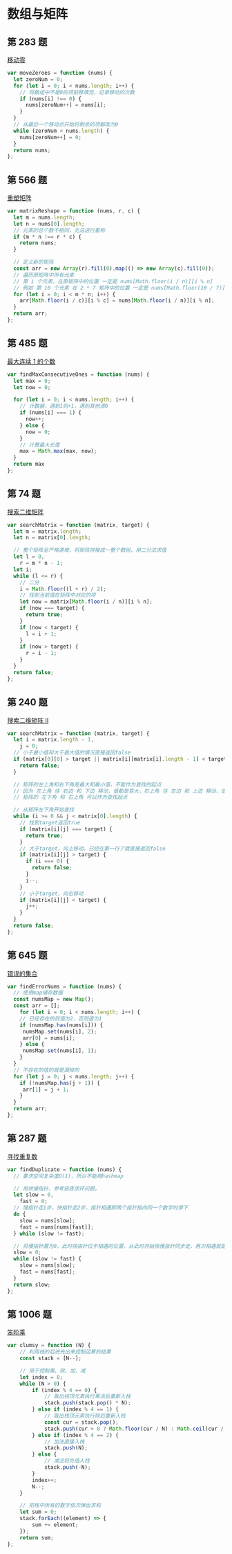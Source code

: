 # 数组与矩阵

## 第 283 题

[移动零](https://leetcode-cn.com/problems/move-zeroes/description/)

```javascript
var moveZeroes = function (nums) {
  let zeroNum = 0;
  for (let i = 0; i < nums.length; i++) {
    // 将数组中不是0的项前移填充，记录移动的次数
    if (nums[i] !== 0) {
      nums[zeroNum++] = nums[i];
    }
  }
  // 从最后一个移动点开始将剩余的项都改为0
  while (zeroNum < nums.length) {
    nums[zeroNum++] = 0;
  }
  return nums;
};
```

## 第 566 题

[重塑矩阵](https://leetcode-cn.com/problems/reshape-the-matrix/)

```javascript
var matrixReshape = function (nums, r, c) {
  let m = nums.length;
  let n = nums[0].length;
  // 元素的总个数不相同，无法进行重构
  if (m * n !== r * c) {
    return nums;
  }

  // 定义新的矩阵
  const arr = new Array(r).fill(0).map(() => new Array(c).fill(0));
  // 遍历原矩阵中所有元素
  // 第 i 个元素，在原矩阵中的位置 一定是 nums[Math.floor(i / n)][i % n]
  // 例如 第 10 个元素 在 2 * 7 矩阵中的位置 一定是 nums[Math.floor(10 / 7)][10 % 7] = nums[1][3]
  for (let i = 0; i < m * n; i++) {
    arr[Math.floor(i / c)][i % c] = nums[Math.floor(i / n)][i % n];
  }
  return arr;
};
```

## 第 485 题

[最大连续 1 的个数](https://leetcode-cn.com/problems/max-consecutive-ones/)

```javascript
var findMaxConsecutiveOnes = function (nums) {
  let max = 0;
  let now = 0;

  for (let i = 0; i < nums.length; i++) {
    // 计数器，遇到1则+1，遇到其他清0
    if (nums[i] === 1) {
      now++;
    } else {
      now = 0;
    }
    // 计算最大长度
    max = Math.max(max, now);
  }
  return max
};
```

## 第 74 题

[搜索二维矩阵](https://leetcode-cn.com/problems/search-a-2d-matrix/)

```javascript
var searchMatrix = function (matrix, target) {
  let m = matrix.length;
  let n = matrix[0].length;

  // 整个矩阵呈严格递增，将矩阵拼接成一整个数组，用二分法求值
  let l = 0,
    r = m * n - 1;
  let i;
  while (l <= r) {
    // 二分
    i = Math.floor((l + r) / 2);
    // 找到当前值在矩阵中对应的项
    let now = matrix[Math.floor(i / n)][i % n];
    if (now === target) {
      return true;
    }
    if (now < target) {
      l = i + 1;
    }
    if (now > target) {
      r = i - 1;
    }
  }
  return false;
};
```

## 第 240 题

[搜索二维矩阵 II](https://leetcode-cn.com/problems/search-a-2d-matrix-ii/description/)

```javascript
var searchMatrix = function (matrix, target) {
  let i = matrix.length - 1,
    j = 0;
  // 小于最小值和大于最大值的情况直接返回false
  if (matrix[0][0] > target || matrix[i][matrix[i].length - 1] < target) {
    return false;
  }

  // 矩阵的左上角和右下角是最大和最小值，不能作为查找的起点
  // 因为 左上角 往 右边 和 下边 移动，值都是变大，右上角 往 左边 和 上边 移动，值都是变小
  // 矩阵的 左下角 和 右上角 可以作为查找起点

  // 从矩阵左下角开始查找
  while (i >= 0 && j < matrix[0].length) {
    // 找到target返回true
    if (matrix[i][j] === target) {
      return true;
    }
    // 大于target，向上移动，已经在第一行了就直接返回false
    if (matrix[i][j] > target) {
      if (i === 0) {
        return false;
      }
      i--;
    }
    // 小于target，向右移动
    if (matrix[i][j] < target) {
      j++;
    }
  }
  return false;
};
```

## 第 645 题

[错误的集合](https://leetcode-cn.com/problems/set-mismatch/)

```javascript
var findErrorNums = function (nums) {
  // 使用map储存数据
  const numsMap = new Map();
  const arr = [];
    for (let i = 0; i < nums.length; i++) {
    // 已经存在的则值为2，否则值为1
    if (numsMap.has(nums[i])) {
     numsMap.set(nums[i], 2);
     arr[0] = nums[i];
    } else {
     numsMap.set(nums[i], 1);
    }
  }
  // 不存在的值的就是漏掉的
  for (let j = 0; j < nums.length; j++) {
    if (!numsMap.has(j + 1)) {
     arr[1] = j + 1;
    }
  }
  return arr;
};
```

## 第 287 题

[寻找重复数](https://leetcode-cn.com/problems/find-the-duplicate-number/description/)

```javascript
var findDuplicate = function (nums) {
  // 要求空间复杂度O(1)，所以不能用hashmap

  // 用快慢指针，参考链表求环问题，
  let slow = 0,
    fast = 0;
  // 慢指针走1步，快指针走2步，指针相遇即两个指针指向同一个数字时停下
  do {
    slow = nums[slow];
    fast = nums[nums[fast]];
  } while (slow != fast);

  // 将慢指针置为0，此时快指针位于相遇的位置，从此时开始快慢指针同步走，再次相遇就是重复的数字
  slow = 0;
  while (slow != fast) {
    slow = nums[slow];
    fast = nums[fast];
  }
  return slow;
};
```

## 第 1006 题

[笨阶乘](https://leetcode-cn.com/problems/clumsy-factorial/)

```javascript
var clumsy = function (N) {
	// 利用栈的后进先出来控制运算的结果
	const stack = [N--];

	// 用于控制乘、除、加、减
	let index = 0;
	while (N > 0) {
		if (index % 4 == 0) {
			// 取出栈顶元素执行乘法后重新入栈
			stack.push(stack.pop() * N);
		} else if (index % 4 == 1) {
			// 取出栈顶元素执行除后重新入栈
			const cur = stack.pop();
			stack.push(cur > 0 ? Math.floor(cur / N) : Math.ceil(cur / N));
		} else if (index % 4 == 2) {
			// 加法直接入栈
			stack.push(N);
		} else {
			// 减法将负值入栈
			stack.push(-N);
		}
		index++;
		N--;
	}

	// 把栈中所有的数字依次弹出求和
	let sum = 0;
	stack.forEach((element) => {
		sum += element;
	});
	return sum;
};
```
